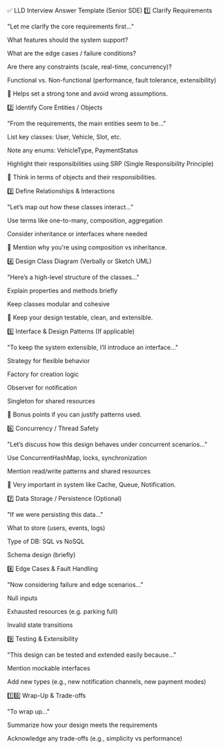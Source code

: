 ✅ LLD Interview Answer Template (Senior SDE)
1️⃣ Clarify Requirements

"Let me clarify the core requirements first..."

What features should the system support?

What are the edge cases / failure conditions?

Are there any constraints (scale, real-time, concurrency)?

Functional vs. Non-functional (performance, fault tolerance, extensibility)

🧠 Helps set a strong tone and avoid wrong assumptions.

2️⃣ Identify Core Entities / Objects

"From the requirements, the main entities seem to be..."

List key classes: User, Vehicle, Slot, etc.

Note any enums: VehicleType, PaymentStatus

Highlight their responsibilities using SRP (Single Responsibility Principle)

🧠 Think in terms of objects and their responsibilities.

3️⃣ Define Relationships & Interactions

"Let’s map out how these classes interact..."

Use terms like one-to-many, composition, aggregation

Consider inheritance or interfaces where needed

🧠 Mention why you're using composition vs inheritance.

4️⃣ Design Class Diagram (Verbally or Sketch UML)

"Here’s a high-level structure of the classes..."

Explain properties and methods briefly

Keep classes modular and cohesive

🧠 Keep your design testable, clean, and extensible.

5️⃣ Interface & Design Patterns (If applicable)

"To keep the system extensible, I’ll introduce an interface..."

Strategy for flexible behavior

Factory for creation logic

Observer for notification

Singleton for shared resources

🧠 Bonus points if you can justify patterns used.

6️⃣ Concurrency / Thread Safety

"Let’s discuss how this design behaves under concurrent scenarios..."

Use ConcurrentHashMap, locks, synchronization

Mention read/write patterns and shared resources

🧠 Very important in system like Cache, Queue, Notification.

7️⃣ Data Storage / Persistence (Optional)

"If we were persisting this data..."

What to store (users, events, logs)

Type of DB: SQL vs NoSQL

Schema design (briefly)

8️⃣ Edge Cases & Fault Handling

"Now considering failure and edge scenarios..."

Null inputs

Exhausted resources (e.g. parking full)

Invalid state transitions

9️⃣ Testing & Extensibility

"This design can be tested and extended easily because..."

Mention mockable interfaces

Add new types (e.g., new notification channels, new payment modes)

1️⃣0️⃣ Wrap-Up & Trade-offs

"To wrap up..."

Summarize how your design meets the requirements

Acknowledge any trade-offs (e.g., simplicity vs performance)

